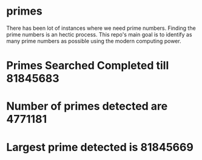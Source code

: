 # primes
There has been lot of instances where we need prime numbers. Finding the prime numbers is an hectic process. This repo's main goal is to identify as many prime numbers as possible using the modern computing power.

# Primes Searched Completed till 81845683
# Number of primes detected are 4771181
# Largest prime detected is 81845669
